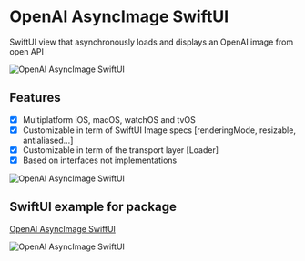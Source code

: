 # OpenAI AsyncImage SwiftUI

SwiftUI view that asynchronously loads and displays an OpenAI image from open API

 ![OpenAI AsyncImage SwiftUI](https://github.com/swiftuiux/openai-async-image-swiftui/blob/main/image/sun_watch.png) 

## Features
- [x] Multiplatform iOS, macOS, watchOS and tvOS
- [x] Customizable in term of SwiftUI Image specs [renderingMode, resizable,  antialiased...]
- [x] Customizable in term of the transport layer [Loader]
- [x] Based on interfaces not implementations

![OpenAI AsyncImage SwiftUI](https://github.com/swiftuiux/openai-async-image-swiftui/blob/main/image/appletv_art.png)
 
 ## SwiftUI example for package

[OpenAI AsyncImage SwiftUI](https://github.com/swiftuiux/openai-async-image-swiftui)


![OpenAI AsyncImage SwiftUI](https://github.com/swiftuiux/openai-async-image-swiftui-example/blob/main/openai-async-image-swiftui-example/img/sun_iphone.png) 

